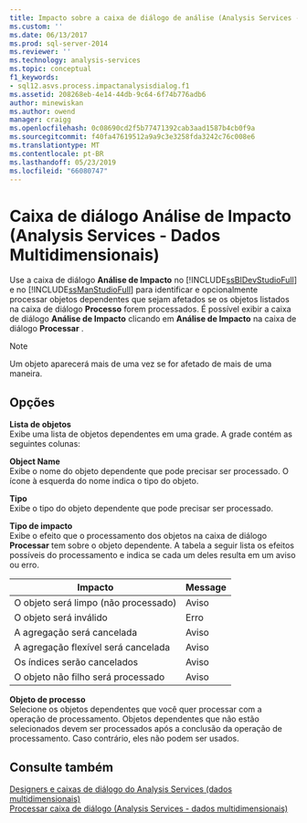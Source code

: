 ```yaml
---
title: Impacto sobre a caixa de diálogo de análise (Analysis Services - dados multidimensionais) | Microsoft Docs
ms.custom: ''
ms.date: 06/13/2017
ms.prod: sql-server-2014
ms.reviewer: ''
ms.technology: analysis-services
ms.topic: conceptual
f1_keywords:
- sql12.asvs.process.impactanalysisdialog.f1
ms.assetid: 208268eb-4e14-44db-9c64-6f74b776adb6
author: minewiskan
ms.author: owend
manager: craigg
ms.openlocfilehash: 0c08690cd2f5b77471392cab3aad1587b4cb0f9a
ms.sourcegitcommit: f40fa47619512a9a9c3e3258fda3242c76c008e6
ms.translationtype: MT
ms.contentlocale: pt-BR
ms.lasthandoff: 05/23/2019
ms.locfileid: "66080747"
---
```

# <a name="impact-analysis-dialog-box-analysis-services---multidimensional-data"></a>Caixa de diálogo Análise de Impacto (Analysis Services - Dados Multidimensionais)
  Use a caixa de diálogo **Análise de Impacto** no [!INCLUDE[ssBIDevStudioFull](../includes/ssbidevstudiofull-md.md)] e no [!INCLUDE[ssManStudioFull](../includes/ssmanstudiofull-md.md)] para identificar e opcionalmente processar objetos dependentes que sejam afetados se os objetos listados na caixa de diálogo **Processo** forem processados. É possível exibir a caixa de diálogo **Análise de Impacto** clicando em **Análise de Impacto** na caixa de diálogo **Processar** .  
  
> [!NOTE]  
>  Um objeto aparecerá mais de uma vez se for afetado de mais de uma maneira.  
  
## <a name="options"></a>Opções  
 **Lista de objetos**  
 Exibe uma lista de objetos dependentes em uma grade. A grade contém as seguintes colunas:  
  
 **Object Name**  
 Exibe o nome do objeto dependente que pode precisar ser processado. O ícone à esquerda do nome indica o tipo do objeto.  
  
 **Tipo**  
 Exibe o tipo do objeto dependente que pode precisar ser processado.  
  
 **Tipo de impacto**  
 Exibe o efeito que o processamento dos objetos na caixa de diálogo **Processar** tem sobre o objeto dependente. A tabela a seguir lista os efeitos possíveis do processamento e indica se cada um deles resulta em um aviso ou erro.  
  
|Impacto|Message|  
|------------|-------------|  
|O objeto será limpo (não processado)|Aviso|  
|O objeto será inválido|Erro|  
|A agregação será cancelada|Aviso|  
|A agregação flexível será cancelada|Aviso|  
|Os índices serão cancelados|Aviso|  
|O objeto não filho será processado|Aviso|  
  
 **Objeto de processo**  
 Selecione os objetos dependentes que você quer processar com a operação de processamento. Objetos dependentes que não estão selecionados devem ser processados após a conclusão da operação de processamento. Caso contrário, eles não podem ser usados.  
  
## <a name="see-also"></a>Consulte também  
 [Designers e caixas de diálogo do Analysis Services &#40;dados multidimensionais&#41;](analysis-services-designers-and-dialog-boxes-multidimensional-data.md)   
 [Processar caixa de diálogo &#40;Analysis Services - dados multidimensionais&#41;](process-dialog-box-analysis-services-multidimensional-data.md)  
  
  
